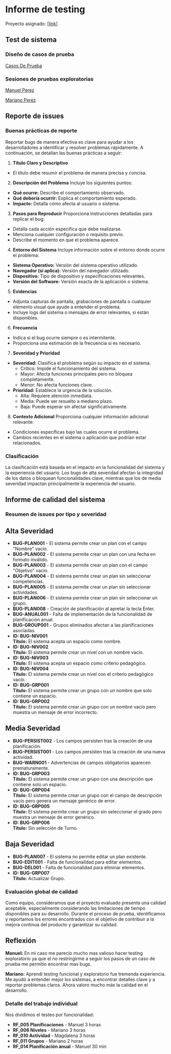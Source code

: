 # Informe de testing

Proyecto asignado: [[link](https://github.com/IngSoft-FIS-2024-2/proyecto-n3a-rocco-tosar-caceres)]

## Test de sistema

### Diseño de casos de prueba

[Casos De Prueba](CasosDePrueba.xlsx)

### Sesiones de pruebas exploratorias

[Manuel Perez](SesionDeTestingExploratorio-ManuelPerez.md)

[Mariano Perez](MarianoTestingExploratorio.md)

## Reporte de issues

### Buenas prácticas de reporte

Reportar bugs de manera efectiva es clave para ayudar a los desarrolladores a identificar y resolver problemas rápidamente. A continuación, se detallan las buenas prácticas a seguir:

1. **Título Claro y Descriptivo**
- El título debe resumir el problema de manera precisa y concisa.

2. **Descripción del Problema**
Incluye los siguientes puntos:
- **Qué ocurre:** Describe el comportamiento observado.
- **Qué debería ocurrir:** Explica el comportamiento esperado.
- **Impacto:** Detalla cómo afecta al usuario o sistema.

3. **Pasos para Reproducir**
Proporciona instrucciones detalladas para replicar el bug:
  - Detalla cada acción específica que debe realizarse.
  - Menciona cualquier configuración o requisito previo.
  - Describe el momento en que el problema aparece.

4. **Entorno del Sistema**
Incluye información sobre el entorno donde ocurre el problema:
- **Sistema Operativo:** Versión del sistema operativo utilizado.
- **Navegador (si aplica):** Versión del navegador utilizado.
- **Dispositivo:** Tipo de dispositivo y especificaciones relevantes.
- **Versión del Software:** Versión exacta de la aplicación o sistema.

5. **Evidencias**
- Adjunta capturas de pantalla, grabaciones de pantalla o cualquier elemento visual que ayude a entender el problema.
- Incluye logs del sistema o mensajes de error relevantes, si están disponibles.

6. **Frecuencia**
- Indica si el bug ocurre siempre o es intermitente.
- Proporciona una estimación de la frecuencia si es necesario.

7. **Severidad y Prioridad**
- **Severidad:** Clasifica el problema según su impacto en el sistema.
  - Crítico: Impide el funcionamiento del sistema.
  - Mayor: Afecta funciones principales pero no bloquea completamente.
  - Menor: No afecta funciones clave.
- **Prioridad:** Establece la urgencia de la solución.
  - Alta: Requiere atención inmediata.
  - Media: Puede ser resuelto a mediano plazo.
  - Baja: Puede esperar sin afectar significativamente.

8. **Contexto Adicional**
Proporciona cualquier información adicional relevante:
- Condiciones específicas bajo las cuales ocurre el problema.
- Cambios recientes en el sistema o aplicación que podrían estar relacionados.

### Clasificación

La clasificación está basada en el impacto en la funcionalidad del sistema y la experiencia del usuario. Los bugs de alta severidad afectan la integridad de los datos o bloquean funcionalidades clave, mientras que los de media severidad impactan principalmente la experiencia del usuario.

## Informe de calidad del sistema

### Resumen de issues por tipo y severidad

## **Alta Severidad**
- **BUG-PLAN001** - El sistema permite crear un plan con el campo "Nombre" vacío.
- **BUG-PLAN002** - El sistema permite crear un plan con una fecha en formato inválido.
- **BUG-PLAN003** - El sistema permite crear un plan con el campo "Objetivo" vacío.
- **BUG-PLAN004** - El sistema permite crear un plan sin seleccionar competencias.
- **BUG-PLAN005** - El sistema permite crear un plan sin seleccionar actividades.
- **BUG-PLAN006** - El sistema permite crear un plan sin seleccionar un grupo.
- **BUG-PLAN008** - Creación de planificación al apretar la tecla Enter.
- **BUG-ANUAL001** - Falta de implementación de la funcionalidad de planificación anual.
- **BUG-GROUP001** - Grupos eliminados afectan a las planificaciones asociadas.
- **ID: BUG-NIV001**  
  **Título:** El sistema acepta un espacio como nombre.
- **ID: BUG-NIV002**  
  **Título:** El sistema permite crear un nivel con un nombre vacío.
- **ID: BUG-NIV003**  
  **Título:** El sistema acepta un espacio como criterio pedagógico.
- **ID: BUG-NIV004**  
  **Título:** El sistema permite crear un nivel con el criterio pedagógico vacío.
- **ID: BUG-GRP001**  
  **Título:** El sistema permite crear un grupo con un nombre que solo contiene un espacio.
- **ID: BUG-GRP002**  
  **Título:** El sistema permite crear un grupo con un nombre vacío pero muestra un mensaje de error incorrecto.

## **Media Severidad**
- **BUG-PERSIST002** - Los campos persisten tras la creación de una planificación.
- **BUG-PERSIST001** - Los campos persisten tras la creación de una nueva actividad.
- **BUG-WARN001** - Advertencias de campos obligatorios aparecen prematuramente.
- **ID: BUG-GRP003**  
  **Título:** El sistema permite crear un grupo con una descripción que contiene solo un espacio.
- **ID: BUG-GRP004**  
  **Título:** El sistema permite crear un grupo con el campo de descripción vacío pero genera un mensaje genérico de error.
- **ID: BUG-GRP005**  
  **Título:** El sistema permite crear un grupo sin seleccionar el grado pero muestra un mensaje de error genérico.
- **ID: BUG-GRP006**  
  **Título:** Sin selección de Turno.

 ## **Baja Severidad**
 - **BUG-PLAN007** - El sistema no permite editar un plan existente.
 - **BUG-EDIT001** - Falta de funcionalidad para editar elementos.
- **BUG-DEL001** - Falta de funcionalidad para eliminar elementos.
- **ID: BUG-GRP007**  
  **Título:** Actualizar Grupo.

### Evaluación global de calidad

Como equipo, consideramos que el proyecto evaluado presenta una calidad aceptable, especialmente considerando las limitaciones de tiempo disponibles para su desarrollo. Durante el proceso de prueba, identificamos y reportamos los errores encontrados con el objetivo de contribuir a la mejora continua del producto y garantizar su calidad. 

## Reflexión

**Manuel:** En mi caso me parecio mucho mas valioso hacer testing exploratorio ya que el no restringirme a seguir los pasos de un caso de prueba me permitio encontrar mas bugs.

**Mariano:** Aprendi testing funcional y exploratorio fue tremenda experiencia. Me ayudó a entender mejor los sistemas, a encontrar detalles clave y a reportar problemas claros. Ahora valoro mucho más la calidad en el desarrollo.

### Detalle del trabajo individual

Nos dividimos el testeo por funcionalidad:

- **RF_005 Planificaciones** - Manuel 3 horas
- **RF_006 Niveles**	- Mariano 3 horas
- **RF_010 Actividad** - Magdalena 3 horas
- **RF_011 Grupos** - Mariano 2 horas
- **RF_014 Planificación anual** - Manuel 30 min
